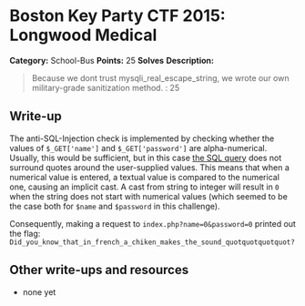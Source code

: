 # Boston Key Party CTF 2015: Longwood Medical

**Category:** School-Bus
**Points:** 25
**Solves** 
**Description:**

> Because we dont trust mysqli_real_escape_string, we wrote our own military-grade sanitization method. : 25

## Write-up

The anti-SQL-Injection check is implemented by checking whether the values of `$_GET['name']` and `$_GET['password']` are alpha-numerical.
Usually, this would be sufficient, but in this case [the SQL query](https://github.com/ctfs/write-ups-2015/blob/ddbc91270893ac39adbd5640a3f82e005875d2d0/boston-key-party-2015/school-bus/longwood-medical/52.10.107.64:8005/index.txt#L17) does not surround quotes around the user-supplied values. This means that when a numerical value is entered, a textual value is compared to the numerical one, causing an implicit cast.
A cast from string to integer will result in `0` when the string does not start with numerical values (which seemed to be the case both for `$name` and `$password` in this challenge).

Consequently, making a request to `index.php?name=0&password=0` printed out the flag: `Did_you_know_that_in_french_a_chiken_makes_the_sound_quotquotquotquot?`

## Other write-ups and resources

* none yet